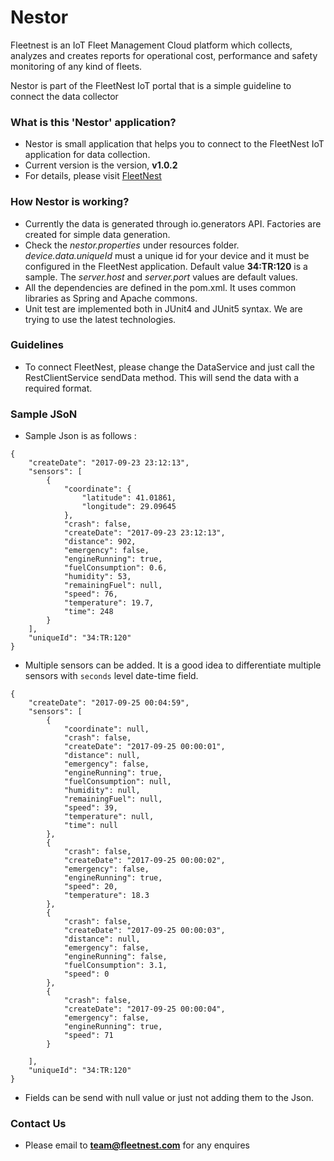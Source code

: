 
# Nestor #

Fleetnest is an IoT Fleet Management Cloud platform which collects, analyzes and creates reports for operational cost, performance and safety monitoring of any kind of fleets.

Nestor is part of the FleetNest IoT portal that is a simple guideline to connect the data collector

### What is this 'Nestor' application? ###

* Nestor is small application that helps you to connect to the FleetNest IoT application for data collection.
* Current version is the version, **v1.0.2**
* For details, please visit [FleetNest](http://www.fleetnest.com)

### How Nestor is working? ###

* Currently the data is generated through io.generators API. Factories are created for simple data generation.
* Check the _nestor.properties_ under resources folder. _device.data.uniqueId_ must a unique id for your device and it must be configured in the FleetNest application. Default value **34:TR:120** is a sample. The  _server.host_  and  _server.port_  values are default values.
* All the dependencies are defined in the pom.xml. It uses common libraries as Spring and Apache commons.
* Unit test are implemented both in JUnit4 and JUnit5 syntax. We are trying to use the latest technologies.


### Guidelines ###

* To connect FleetNest, please change the DataService and just call the RestClientService sendData method. This will send the data with a required format.

### Sample JSoN ###

* Sample Json is as follows :

```
{
    "createDate": "2017-09-23 23:12:13",
    "sensors": [
        {
            "coordinate": {
                "latitude": 41.01861,
                "longitude": 29.09645
            },
            "crash": false,
            "createDate": "2017-09-23 23:12:13",
            "distance": 902,
            "emergency": false,
            "engineRunning": true,
            "fuelConsumption": 0.6,
            "humidity": 53,
            "remainingFuel": null,
            "speed": 76,
            "temperature": 19.7,
            "time": 248
        }
    ],
    "uniqueId": "34:TR:120"
}
```
* Multiple sensors can be added. It is a good idea to differentiate multiple sensors with `seconds` level date-time field.

```
{
    "createDate": "2017-09-25 00:04:59",
    "sensors": [
        {
            "coordinate": null,
            "crash": false,
            "createDate": "2017-09-25 00:00:01",
            "distance": null,
            "emergency": false,
            "engineRunning": true,
            "fuelConsumption": null,
            "humidity": null,
            "remainingFuel": null,
            "speed": 39,
            "temperature": null,
            "time": null
        },
        {
            "crash": false,
            "createDate": "2017-09-25 00:00:02",
            "emergency": false,
            "engineRunning": true,
            "speed": 20,
            "temperature": 18.3
        },
        {
            "crash": false,
            "createDate": "2017-09-25 00:00:03",
            "distance": null,
            "emergency": false,
            "engineRunning": false,
            "fuelConsumption": 3.1,
            "speed": 0
        },
        {
            "crash": false,
            "createDate": "2017-09-25 00:00:04",
            "emergency": false,
            "engineRunning": true,
            "speed": 71
        }

    ],
    "uniqueId": "34:TR:120"
}
```

* Fields can be send with null value or just not adding them to the Json.

### Contact Us ###

* Please email to **team@fleetnest.com** for any enquires

